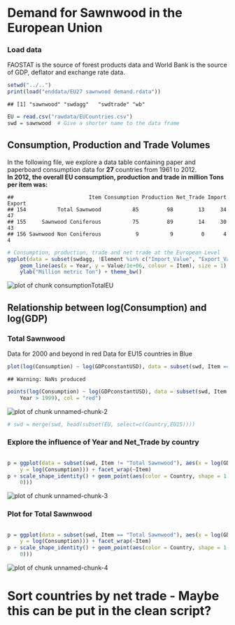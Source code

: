 Demand for Sawnwood in the European Union
=========================================





### Load data
FAOSTAT is the source of forest products data and
World Bank is the source of GDP, deflator and exchange rate data.  

```r
setwd("../..")
print(load("enddata/EU27 sawnwood demand.rdata"))
```

```
## [1] "sawnwood" "swdagg"   "swdtrade" "wb"
```

```r
EU = read.csv("rawdata/EUCountries.csv")
swd = sawnwood  # Give a shorter name to the data frame
```


Consumption, Production and Trade Volumes
-----------------
In the following file, we explore a data table containing paper and paperboard consumption data for __27__ countries from 1961 to 2012.  
__In 2012, the overall EU consumption, production and trade in million Tons per item was:__

```
##                        Item Consumption Production Net_Trade Import Export
## 154          Total Sawnwood          85         98        13     34     47
## 155     Sawnwood Coniferous          75         89        14     30     43
## 156 Sawnwood Non Coniferous           9          9         0      4      4
```





```r
# Consumption, production, trade and net trade at the European Level
ggplot(data = subset(swdagg, !Element %in% c("Import_Value", "Export_Value", "Price"))) + 
    geom_line(aes(x = Year, y = Value/1e+06, colour = Item), size = 1) + facet_wrap(~Element) + 
    ylab("Million metric Ton") + theme_bw()
```

![plot of chunk consumptionTotalEU](figure/consumptionTotalEU.png) 



Relationship between log(Consumption) and log(GDP) 
--------------------------------------------------
### Total Sawnwood
Data for 2000 and beyond in red
Data for EU15 countries in Blue

```r
plot(log(Consumption) ~ log(GDPconstantUSD), data = subset(swd, Item == "Total Sawnwood"))
```

```
## Warning: NaNs produced
```

```r
points(log(Consumption) ~ log(GDPconstantUSD), data = subset(swd, Item == "Total Sawnwood" & 
    Year > 1999), col = "red")
```

![plot of chunk unnamed-chunk-2](figure/unnamed-chunk-2.png) 

```r
# swd = merge(swd, head(subset(EU, select=c(Country,EU15))))
```



### Explore the influence of Year and Net_Trade by country

```r

p = ggplot(data = subset(swd, Item != "Total Sawnwood"), aes(x = log(GDPconstantUSD), 
    y = log(Consumption))) + facet_wrap(~Item)
p + scale_shape_identity() + geom_point(aes(color = Country, shape = 1 + 2 * (Net_Trade > 
    0)))
```

![plot of chunk unnamed-chunk-3](figure/unnamed-chunk-3.png) 



### Plot for Total Sawnwood 

```r

p = ggplot(data = subset(swd, Item == "Total Sawnwood"), aes(x = log(GDPconstantUSD), 
    y = log(Consumption))) + facet_wrap(~Item)
p + scale_shape_identity() + geom_point(aes(color = Country, shape = 1 + 2 * (Net_Trade > 
    0)))
```

![plot of chunk unnamed-chunk-4](figure/unnamed-chunk-4.png) 


# Sort countries by net trade - Maybe this can be put in the clean script?
